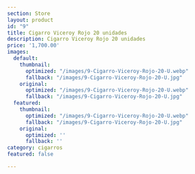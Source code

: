 ```yaml
---
section: Store
layout: product
id: "9"
title: Cigarro Viceroy Rojo 20 unidades
description: Cigarro Viceroy Rojo 20 unidades
price: '1,700.00'
images:
  default:
    thumbnail:
      optimized: "/images/9-Cigarro-Viceroy-Rojo-20-U.webp"
      fallback: "/images/9-Cigarro-Viceroy-Rojo-20-U.jpg"
    original:
      optimized: "/images/9-Cigarro-Viceroy-Rojo-20-U.webp"
      fallback: "/images/9-Cigarro-Viceroy-Rojo-20-U.jpg"
  featured:
    thumbnail:
      optimized: "/images/9-Cigarro-Viceroy-Rojo-20-U.webp"
      fallback: "/images/9-Cigarro-Viceroy-Rojo-20-U.jpg"
    original:
      optimized: ''
      fallback: ''
category: cigarros
featured: false

---
```

